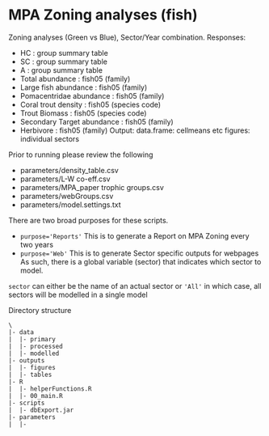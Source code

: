 MPA Zoning analyses (fish)
==============================

Zoning analyses (Green vs Blue), Sector/Year combination.
Responses:
  - HC    : group summary table
  - SC    : group summary table
  - A     : group summary table
  - Total abundance         : fish05 (family)
  - Large fish abundance    : fish05 (family)
  - Pomacentridae abundance : fish05 (family)
  - Coral trout density     : fish05 (species code)
  - Trout Biomass           : fish05 (species code)
  - Secondary Target abundance : fish05 (family)
  - Herbivore                  : fish05 (family)
Output:
  data.frame: cellmeans etc
  figures: individual sectors

Prior to running please review the following
- parameters/density_table.csv
- parameters/L-W co-eff.csv
- parameters/MPA_paper trophic groups.csv
- parameters/webGroups.csv
- parameters/model.settings.txt

There are two broad purposes for these scripts.
 - `purpose='Reports'`
   This is to generate a Report on MPA Zoning every two years
 - `purpose='Web'`
   This is to generate Sector specific outputs for webpages
   As such, there is a global variable (sector) that indicates
   which sector to model.
   
`sector` can either be the name of an actual sector or `'All'` in
    which case, all sectors will be modelled in a single model

Directory structure
```
\
|- data
|  |- primary
|  |- processed
|  |- modelled
|- outputs
|  |- figures
|  |- tables
|- R
|  |- helperFunctions.R
|  |- 00_main.R
|- scripts
|  |- dbExport.jar
|- parameters
|  |- 
```
